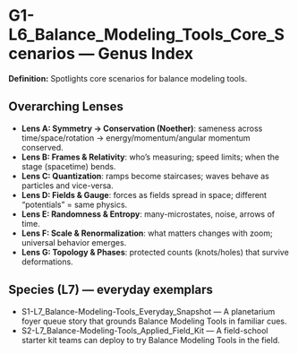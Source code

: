 # G1-L6_Balance_Modeling_Tools_Core_Scenarios — Genus Index
**Definition:** Spotlights core scenarios for balance modeling tools.

## Overarching Lenses

- **Lens A: Symmetry -> Conservation (Noether)**: sameness across time/space/rotation → energy/momentum/angular momentum conserved.
- **Lens B: Frames & Relativity**: who’s measuring; speed limits; when the stage (spacetime) bends.
- **Lens C: Quantization**: ramps become staircases; waves behave as particles and vice-versa.
- **Lens D: Fields & Gauge**: forces as fields spread in space; different “potentials” = same physics.
- **Lens E: Randomness & Entropy**: many-microstates, noise, arrows of time.
- **Lens F: Scale & Renormalization**: what matters changes with zoom; universal behavior emerges.
- **Lens G: Topology & Phases**: protected counts (knots/holes) that survive deformations.

## Species (L7) — everyday exemplars
- S1-L7_Balance-Modeling-Tools_Everyday_Snapshot — A planetarium foyer queue story that grounds Balance Modeling Tools in familiar cues.
- S2-L7_Balance-Modeling-Tools_Applied_Field_Kit — A field-school starter kit teams can deploy to try Balance Modeling Tools in the field.
